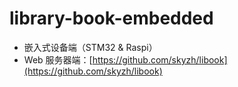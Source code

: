 # library-book-embedded

* 嵌入式设备端（STM32 & Raspi）
* Web 服务器端：[https://github.com/skyzh/libook](https://github.com/skyzh/libook)

